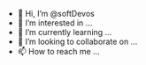 - 👋 Hi, I’m @softDevos
- 👀 I’m interested in ...
- 🌱 I’m currently learning ...
- 💞️ I’m looking to collaborate on ...
- 📫 How to reach me ...

<!---
softDevos/softDevos is a ✨ special ✨ repository because its `README.md` (this file) appears on your GitHub profile.
You can click the Preview link to take a look at your changes.
--->

